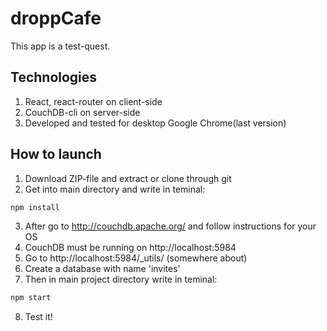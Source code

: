# droppCafe
This app is a test-quest.

## Technologies
1. React, react-router on client-side
2. CouchDB-cli on server-side
3. Developed and tested for desktop Google Chrome(last version)

## How to launch
1. Download ZIP-file and extract or clone through git
2. Get into main directory and write in teminal:
```sh
npm install
```
3. After go to http://couchdb.apache.org/ and follow instructions for your OS
4. CouchDB must be running on http://localhost:5984
5. Go to http://localhost:5984/_utils/ (somewhere about)
6. Create a database with name 'invites'
7. Then in main project directory write in teminal:
```sh
npm start
```
8. Test it!
